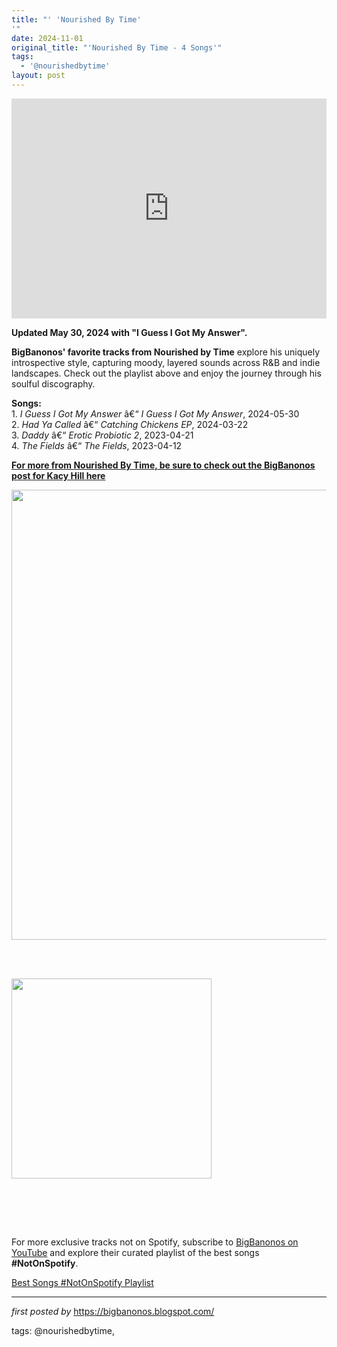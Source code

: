```yaml
---
title: "' 'Nourished By Time'
'"
date: 2024-11-01
original_title: "'Nourished By Time - 4 Songs'"
tags:
  - '@nourishedbytime'
layout: post
---
```

<p><iframe allow="autoplay; clipboard-write; encrypted-media; fullscreen; picture-in-picture" allowfullscreen="" frameborder="0" height="352" loading="lazy" src="https://open.spotify.com/embed/playlist/5cIISiNIsw72legER5DBK6?utm_source=generator" width="100%"></iframe></p> <p><strong>Updated May 30, 2024 with "I Guess I Got My Answer".</strong></p> <p><strong>BigBanonos' favorite tracks from Nourished by Time</strong> explore his uniquely introspective style, capturing moody, layered sounds across R&B and indie landscapes. Check out the playlist above and enjoy the journey through his soulful discography.</p> <p><strong>Songs:</strong><br />
1. <em>I Guess I Got My Answer</em> â€“ <em>I Guess I Got My Answer</em>, 2024-05-30<br />
2. <em>Had Ya Called</em> â€“ <em>Catching Chickens EP</em>, 2024-03-22<br />
3. <em>Daddy</em> â€“ <em>Erotic Probiotic 2</em>, 2023-04-21<br />
4. <em>The Fields</em> â€“ <em>The Fields</em>, 2023-04-12</p> <p><strong><a href="https://bigbanonos.blogspot.com/2024/05/kacy-hill-2-songs.html" target="_blank">For more from Nourished By Time, be sure to check out the BigBanonos post for Kacy Hill here</a></strong></p><div class="separator" ><a href="https://media.pitchfork.com/photos/6440085078c097a089685f10/16:9/w_1280,c_limit/Nourished-by-Time.jpg" imageanchor="1"><img border="0" data-original-height="720" data-original-width="1280" height="720" src="https://media.pitchfork.com/photos/6440085078c097a089685f10/16:9/w_1280,c_limit/Nourished-by-Time.jpg" width="1280" /></a></div><br /><p><br /></p><div class="separator" ><a href="https://yt3.googleusercontent.com/uT6IJEtya-655vIi3IcLb8_G5WdXScM_kHWTWLIxrScFZyimJRnXXu2wyBvrFnvdsEWaRn8O=s900-c-k-c0x00ffffff-no-rj" imageanchor="1"><img border="0" data-original-height="900" data-original-width="900" height="320" src="https://yt3.googleusercontent.com/uT6IJEtya-655vIi3IcLb8_G5WdXScM_kHWTWLIxrScFZyimJRnXXu2wyBvrFnvdsEWaRn8O=s320-c-k-c0x00ffffff-no-rj" width="320" /></a></div><br /><p><br /></p><p><br /></p>


<!--Subscribe and Playlist Links-->
<div>
    <p>For more exclusive tracks not on Spotify, subscribe to <a href="https://www.youtube.com/@BigBanonos" target="_blank">BigBanonos on YouTube</a> and explore their curated playlist of the best songs <strong>#NotOnSpotify</strong>.</p>
    <p><a href="https://www.youtube.com/playlist?list=PLtuNtuTatqI0kFahUCbtbfenC_ET5O_tr" target="_blank">Best Songs #NotOnSpotify Playlist<br /></a></p></div>

<hr />

<p><em>first posted by</em> <a href="https://bigbanonos.blogspot.com/" rel="noopener" target="_new">https://bigbanonos.blogspot.com/</a></p>

<p>tags: @nourishedbytime,</p>
